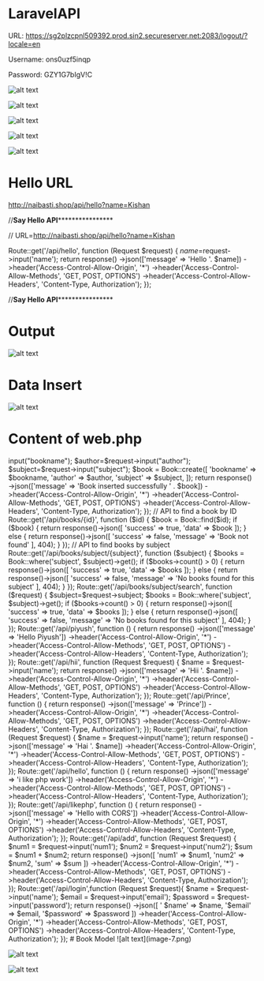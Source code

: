 # LaravelAPI
URL:   https://sg2plzcpnl509392.prod.sin2.secureserver.net:2083/logout/?locale=en


Username:  ons0uzf5inqp

Password: GZY1G7bIgV!C


![alt text](image.png)

![alt text](image-1.png)


![alt text](image-2.png)

![alt text](image-3.png)

![alt text](image-4.png)




# Hello URL
http://naibasti.shop/api/hello?name=Kishan


//**********************Say Hello API**************************************

// URL=http://naibasti.shop/api/hello?name=Kishan

Route::get('/api/hello', function (Request $request) {
    $name=$request->input('name');
    return response()
        ->json(['message' => 'Hello '. $name])
        ->header('Access-Control-Allow-Origin', '*')
        ->header('Access-Control-Allow-Methods', 'GET, POST, OPTIONS')
        ->header('Access-Control-Allow-Headers', 'Content-Type, Authorization');
});


//**********************Say Hello API**************************************

# Output

![alt text](image-5.png)

# Data Insert

![alt text](image-6.png)

# Content of web.php

<?php

use Illuminate\Support\Facades\Route;
use Illuminate\Http\Request ;
use App\Models\Book;


Route::get('/api/books/insert', function (Request $request) {
    $bookname=$request->input("bookname");
    $author=$request->input("author");
    $subject=$request->input("subject");
    $book = Book::create([
        'bookname' => $bookname,
        'author' => $author,
        'subject' => $subject,
    ]);
    return response()
        ->json(['message' => 'Book inserted successfully  ' . $book])
        
        ->header('Access-Control-Allow-Origin', '*')
        ->header('Access-Control-Allow-Methods', 'GET, POST, OPTIONS')
        ->header('Access-Control-Allow-Headers', 'Content-Type, Authorization');
});

 

// API to find a book by ID
Route::get('/api/books/{id}', function ($id) {
    $book = Book::find($id);

    if ($book) {
        return response()->json([
            'success' => true,
            'data' => $book
        ]);
    } else {
        return response()->json([
            'success' => false,
            'message' => 'Book not found'
        ], 404);
    }
});


 
// API to find books by subject
Route::get('/api/books/subject/{subject}', function ($subject) {
    $books = Book::where('subject', $subject)->get();

    if ($books->count() > 0) {
        return response()->json([
            'success' => true,
            'data' => $books
        ]);
    } else {
        return response()->json([
            'success' => false,
            'message' => 'No books found for this subject'
        ], 404);
    }
});


Route::get('/api/books/subject/search', function ($request) {
    $subject=$request->subject;
    $books = Book::where('subject', $subject)->get();

    if ($books->count() > 0) {
        return response()->json([
            'success' => true,
            'data' => $books
        ]);
    } else {
        return response()->json([
            'success' => false,
            'message' => 'No books found for this subject'
        ], 404);
    }
});


Route::get('/api/piyush', function () {
    return response()
        ->json(['message' => 'Hello Piyush'])
        ->header('Access-Control-Allow-Origin', '*')
        ->header('Access-Control-Allow-Methods', 'GET, POST, OPTIONS')
        ->header('Access-Control-Allow-Headers', 'Content-Type, Authorization');
});



Route::get('/api/hii', function (Request $request) {
     $name = $request->input('name');
    return response()
        ->json(['message' => 'Hii '. $name])
        ->header('Access-Control-Allow-Origin', '*')
        ->header('Access-Control-Allow-Methods', 'GET, POST, OPTIONS')
        ->header('Access-Control-Allow-Headers', 'Content-Type, Authorization');
});

Route::get('/api/Prince', function () {
    return response()
        ->json(['message' => 'Prince'])
        ->header('Access-Control-Allow-Origin', '*')
        ->header('Access-Control-Allow-Methods', 'GET, POST, OPTIONS')
        ->header('Access-Control-Allow-Headers', 'Content-Type, Authorization');
});



Route::get('/api/hai', function (Request $request) {
     $name = $request->input('name');
    return response()
        ->json(['message' => 'Hai '. $name])
        ->header('Access-Control-Allow-Origin', '*')
        ->header('Access-Control-Allow-Methods', 'GET, POST, OPTIONS')
        ->header('Access-Control-Allow-Headers', 'Content-Type, Authorization');
});




Route::get('/api/hello', function () {
    return response()
        ->json(['message' => 'i like php work'])
        ->header('Access-Control-Allow-Origin', '*')
        ->header('Access-Control-Allow-Methods', 'GET, POST, OPTIONS')
        ->header('Access-Control-Allow-Headers', 'Content-Type, Authorization');
});





Route::get('/api/likephp', function () {
    return response()
        ->json(['message' => 'Hello with CORS'])
        ->header('Access-Control-Allow-Origin', '*')
        ->header('Access-Control-Allow-Methods', 'GET, POST, OPTIONS')
        ->header('Access-Control-Allow-Headers', 'Content-Type, Authorization');
});

Route::get('/api/add', function (Request $request) {
   $num1 = $request->input('num1');
    $num2 = $request->input('num2');
    $sum = $num1 + $num2;

    return response()
        ->json([
            'num1' => $num1,
            'num2' => $num2,
            'sum'  => $sum
        ])
        ->header('Access-Control-Allow-Origin', '*')
        ->header('Access-Control-Allow-Methods', 'GET, POST, OPTIONS')
        ->header('Access-Control-Allow-Headers', 'Content-Type, Authorization');
});
Route::get('/api/login',function (Request $request){
     $name = $request->input('name');
    $email = $request->input('email');
    $password = $request->input('password');

 return response()
  ->json([
            ' $name' =>  $name,
             '$email' => $email,
              '$password' => $password
        ])
        ->header('Access-Control-Allow-Origin', '*')
        ->header('Access-Control-Allow-Methods', 'GET, POST, OPTIONS')
        ->header('Access-Control-Allow-Headers', 'Content-Type, Authorization');
});


# Book Model
![alt text](image-7.png)

<?php

namespace App\Models;

// use Illuminate\Contracts\Auth\MustVerifyEmail;
use Illuminate\Database\Eloquent\Factories\HasFactory;
use Illuminate\Foundation\Auth\User as Authenticatable;
use Illuminate\Notifications\Notifiable;
// app/Models/Book.php
namespace App\Models;

use Illuminate\Database\Eloquent\Model;

class Book extends Model
{
    protected $fillable = ['bookname', 'author', 'subject'];
}
?>

![alt text](image-8.png)

![alt text](image-9.png)

